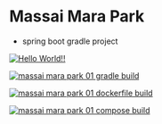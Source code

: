 # Massai Mara Park 
+ spring boot gradle project 

[![Hello World!!](https://github.com/Yujin-nKim/massai_mara_park01/actions/workflows/01helloworld.yaml/badge.svg)](https://github.com/Yujin-nKim/massai_mara_park01/actions/workflows/01helloworld.yaml)

[![massai mara park 01 gradle build](https://github.com/Yujin-nKim/massai_mara_park01/actions/workflows/02mmpark01_gradle_build.yaml/badge.svg)](https://github.com/Yujin-nKim/massai_mara_park01/actions/workflows/02mmpark01_gradle_build.yaml)

[![massai mara park 01 dockerfile build](https://github.com/Yujin-nKim/massai_mara_park01/actions/workflows/03mmpark01_dockerfile.yaml/badge.svg)](https://github.com/Yujin-nKim/massai_mara_park01/actions/workflows/03mmpark01_dockerfile.yaml)

[![massai mara park 01 compose build](https://github.com/Yujin-nKim/massai_mara_park01/actions/workflows/04mmpark01_compose_build.yaml/badge.svg)](https://github.com/Yujin-nKim/massai_mara_park01/actions/workflows/04mmpark01_compose_build.yaml)